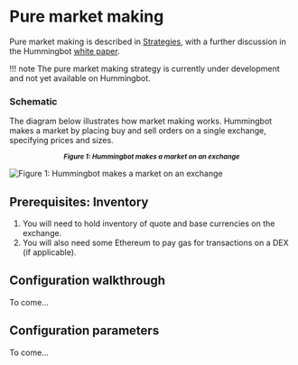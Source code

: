 # Pure market making

Pure market making is described in [Strategies](/strategies/), with a further discussion in the Hummingbot [white paper](https://hummingbot.io/whitepaper.pdf).

!!! note
    The pure market making strategy is currently under development and not yet available on Hummingbot.

### Schematic

The diagram below illustrates how market making works.  Hummingbot makes a market by placing buy and sell orders on a single exchange, specifying prices and sizes.

<small><center>***Figure 1: Hummingbot makes a market on an exchange***</center></small>

![Figure 1: Hummingbot makes a market on an exchange](/assets/img/pure-mm.png)

## Prerequisites: Inventory

1. You will need to hold inventory of quote and base currencies on the exchange.
2. You will also need some Ethereum to pay gas for transactions on a DEX (if applicable).

## Configuration walkthrough

To come...

## Configuration parameters

To come...